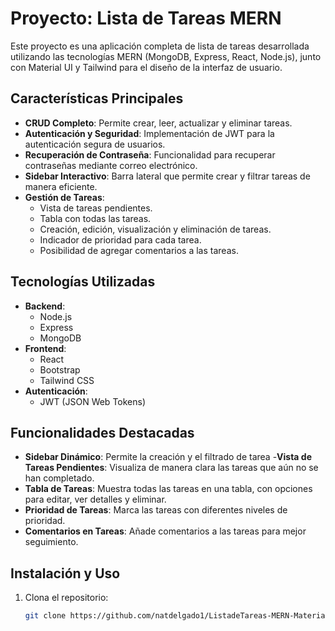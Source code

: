 # Proyecto: Lista de Tareas MERN

Este proyecto es una aplicación completa de lista de tareas desarrollada utilizando las tecnologías MERN (MongoDB, Express, React, Node.js), junto con Material UI y Tailwind para el diseño de la interfaz de usuario.

## Características Principales

- **CRUD Completo**: Permite crear, leer, actualizar y eliminar tareas.
- **Autenticación y Seguridad**: Implementación de JWT para la autenticación segura de usuarios.
- **Recuperación de Contraseña**: Funcionalidad para recuperar contraseñas mediante correo electrónico.
- **Sidebar Interactivo**: Barra lateral que permite crear y filtrar tareas de manera eficiente.
- **Gestión de Tareas**:
  - Vista de tareas pendientes.
  - Tabla con todas las tareas.
  - Creación, edición, visualización y eliminación de tareas.
  - Indicador de prioridad para cada tarea.
  - Posibilidad de agregar comentarios a las tareas.

## Tecnologías Utilizadas

- **Backend**:
  - Node.js
  - Express
  - MongoDB
- **Frontend**:
  - React
  - Bootstrap
  - Tailwind CSS
- **Autenticación**:
  - JWT (JSON Web Tokens)

## Funcionalidades Destacadas

- **Sidebar Dinámico**: Permite la creación y el filtrado de tarea
-**Vista de Tareas Pendientes**: Visualiza de manera clara las tareas que aún no se han completado.
- **Tabla de Tareas**: Muestra todas las tareas en una tabla, con opciones para editar, ver detalles y eliminar.
- **Prioridad de Tareas**: Marca las tareas con diferentes niveles de prioridad.
- **Comentarios en Tareas**: Añade comentarios a las tareas para mejor seguimiento.

## Instalación y Uso

1. Clona el repositorio:
   ```bash
   git clone https://github.com/natdelgado1/ListadeTareas-MERN-MaterialUI
